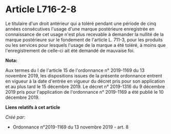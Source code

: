 # Article L716-2-8

Le titulaire d'un droit antérieur qui a toléré pendant une période de cinq années consécutives l'usage d'une marque
postérieure enregistrée en connaissance de cet usage n'est plus recevable à demander la nullité de la marque postérieure sur
le fondement de l'article L. 711-3, pour les produits ou les services pour lesquels l'usage de la marque a été toléré, à
moins que l'enregistrement de celle-ci ait été demandé de mauvaise foi.

**Nota:**

Aux termes du I de l'article 15 de l'ordonnance n° 2019-1169 du 13 novembre 2019, les dispositions issues de la présente
ordonnance entrent en vigueur à la date d'entrée en vigueur du décret pris pour son application et au plus tard le 15
décembre 2019. Le décret n° 2019-1316 du 9 décembre 2019 pris pour l'application de l'ordonnance n° 2019-1169 a été publié le
10 décembre 2019.

**Liens relatifs à cet article**

_Créé par_:

  - Ordonnance n°2019-1169 du 13 novembre 2019 - art. 8

